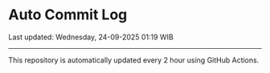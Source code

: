 # Auto Commit Log

Last updated: Wednesday, 24-09-2025 01:19 WIB

---

This repository is automatically updated every 2 hour using GitHub Actions.
